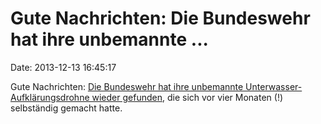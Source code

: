 Gute Nachrichten: Die Bundeswehr hat ihre unbemannte \...
=========================================================

Date: 2013-12-13 16:45:17

Gute Nachrichten: [Die Bundeswehr hat ihre unbemannte
Unterwasser-Aufklärungsdrohne wieder
gefunden](http://www.kn-online.de/Schleswig-Holstein/Aus-dem-Land/Fund-bei-Kappeln-Unterwasser-Drohne-der-Marine-auf-Abwegen),
die sich vor vier Monaten (!) selbständig gemacht hatte.
